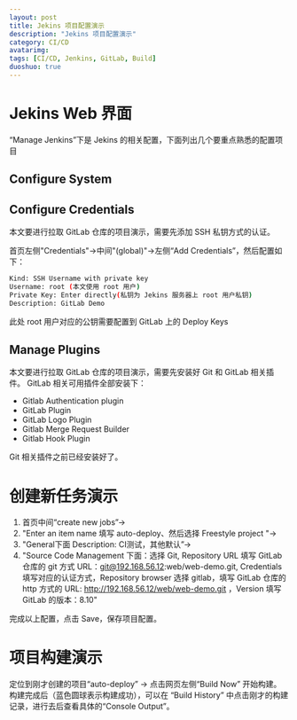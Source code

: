 ```yaml
---
layout: post
title: Jekins 项目配置演示
description: "Jekins 项目配置演示"
category: CI/CD
avatarimg:
tags: [CI/CD, Jenkins, GitLab, Build]
duoshuo: true
---
```



# Jekins Web 界面

“Manage Jenkins”下是 Jekins 的相关配置，下面列出几个要重点熟悉的配置项目

## Configure System

## Configure Credentials

本文要进行拉取 GitLab 仓库的项目演示，需要先添加 SSH 私钥方式的认证。

首页左侧"Credentials"->中间"(global)"->左侧“Add Credentials”，然后配置如下：

```bash
Kind: SSH Username with private key
Username: root (本文使用 root 用户)
Private Key: Enter directly(私钥为 Jekins 服务器上 root 用户私钥)
Description: GitLab Demo
```    

此处 root 用户对应的公钥需要配置到 GitLab 上的 Deploy Keys


## Manage Plugins

本文要进行拉取 GitLab 仓库的项目演示，需要先安装好 Git 和 GitLab 相关插件。
GitLab 相关可用插件全部安装下：

* Gitlab Authentication plugin
* GitLab Plugin
* GitLab Logo Plugin
* Gitlab Merge Request Builder
* Gitlab Hook Plugin

Git 相关插件之前已经安装好了。

# 创建新任务演示

1. 首页中间“create new jobs”->
2. "Enter an item name 填写 auto-deploy、然后选择 Freestyle project "->
3. "General下面 Description: CI测试，其他默认”->
4. "Source Code Management 下面：选择 Git, Repository URL 填写 GitLab 仓库的 git 方式 URL：git@192.168.56.12:web/web-demo.git, Credentials 填写对应的认证方式，Repository browser 选择 gitlab，填写 GitLab 仓库的 http 方式的 URL: http://192.168.56.12/web/web-demo.git ，Version 填写 GitLab 的版本：8.10"

完成以上配置，点击 Save，保存项目配置。

# 项目构建演示

定位到刚才创建的项目“auto-deploy” -> 点击网页左侧“Build Now” 开始构建。  
构建完成后（蓝色圆球表示构建成功），可以在 “Build History” 中点击刚才的构建记录，进行去后查看具体的“Console Output”。
